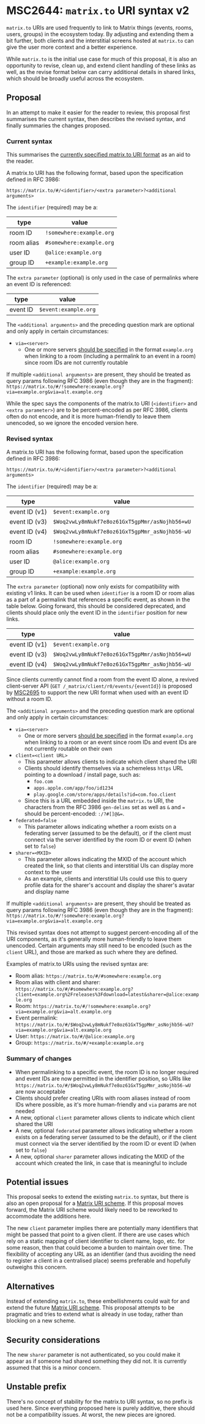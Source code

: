# MSC2644: `matrix.to` URI syntax v2

`matrix.to` URIs are used frequently to link to Matrix things (events, rooms,
users, groups) in the ecosystem today. By adjusting and extending them a bit
further, both clients and the interstitial screens hosted at `matrix.to` can
give the user more context and a better experience.

While `matrix.to` is the initial use case for much of this proposal, it is also
an opportunity to revise, clean up, and extend client handling of these links as
well, as the revise format below can carry additional details in shared links,
which should be broadly useful across the ecosystem.

## Proposal

In an attempt to make it easier for the reader to review, this proposal first
summarises the current syntax, then describes the revised syntax, and finally
summaries the changes proposed.

### Current syntax

This summarises the [currently specified matrix.to URI
format](https://matrix.org/docs/spec/appendices#matrix-to-navigation) as an aid
to the reader.

A matrix.to URI has the following format, based upon the specification defined
in RFC 3986:

```
https://matrix.to/#/<identifier>/<extra parameter>?<additional arguments>
```

The `identifier` (required) may be a:

| type | value |
| ---- | ----- |
| room ID | `!somewhere:example.org` |
| room alias | `#somewhere:example.org` |
| user ID | `@alice:example.org` |
| group ID | `+example:example.org` |

The `extra parameter` (optional) is only used in the case of permalinks where an
event ID is referenced:

| type | value |
| ---- | ----- |
| event ID | `$event:example.org` |

The ``<additional arguments>`` and the preceding question mark are optional and
only apply in certain circumstances:

* `via=<server>`
  * One or more servers [should be
    specified](https://matrix.org/docs/spec/appendices#routing) in the format
    `example.org` when linking to a room (including a permalink to an event in a
    room) since room IDs are not currently routable

If multiple ``<additional arguments>`` are present, they should be treated as
query params following RFC 3986 (even though they are in the fragment):
`https://matrix.to/#/!somewhere:example.org?via=example.org&via=alt.example.org`

While the spec says the components of the matrix.to URI (``<identifier>`` and
``<extra parameter>``) are to be percent-encoded as per RFC 3986, clients often
do not encode, and it is more human-friendly to leave them unencoded, so we
ignore the encoded version here.

### Revised syntax

A matrix.to URI has the following format, based upon the specification defined
in RFC 3986:

```
https://matrix.to/#/<identifier>/<extra parameter>?<additional arguments>
```

The `identifier` (required) may be a:

| type | value |
| ---- | ----- |
| event ID (v1) | `$event:example.org` |
| event ID (v3) | `$Woq2vwLy8mNukf7e8oz61GxT5gpMmr/asNojhb56+wU` |
| event ID (v4) | `$Woq2vwLy8mNukf7e8oz61GxT5gpMmr_asNojhb56-wU` |
| room ID | `!somewhere:example.org` |
| room alias | `#somewhere:example.org` |
| user ID | `@alice:example.org` |
| group ID | `+example:example.org` |

The `extra parameter` (optional) now only exists for compatibility with existing
v1 links. It can be used when `identifier` is a room ID or room alias as a part
of a permalink that references a specific event, as shown in the table below.
Going forward, this should be considered deprecated, and clients should place
only the event ID in the `identifier` position for new links.

| type | value |
| ---- | ----- |
| event ID (v1) | `$event:example.org` |
| event ID (v3) | `$Woq2vwLy8mNukf7e8oz61GxT5gpMmr/asNojhb56+wU` |
| event ID (v4) | `$Woq2vwLy8mNukf7e8oz61GxT5gpMmr_asNojhb56-wU` |

Since clients currently cannot find a room from the event ID alone, a revived
client-server API (`GET /_matrix/client/r0/events/{eventId}`) is proposed by
[MSC2695](https://github.com/matrix-org/matrix-doc/pull/2695) to support the new
URI format when used with an event ID without a room ID.

The ``<additional arguments>`` and the preceding question mark are optional and
only apply in certain circumstances:

* `via=<server>`
  * One or more servers [should be
    specified](https://matrix.org/docs/spec/appendices#routing) in the format
    `example.org` when linking to a room or an event since room IDs and event
    IDs are not currently routable on their own
* `client=<client URL>`
  * This parameter allows clients to indicate which client shared the URI
  * Clients should identify themselves via a schemeless `https` URL pointing
      to a download / install page, such as:
    * `foo.com`
    * `apps.apple.com/app/foo/id1234`
    * `play.google.com/store/apps/details?id=com.foo.client`
  * Since this is a URL embedded inside the `matrix.to` URI, the characters from
    the RFC 3986 `gen-delims` set as well as `&` and `=` should be
    percent-encoded: `:/?#[]@&=`.
* `federated=false`
  * This parameter allows indicating whether a room exists on a federating
    server (assumed to be the default), or if the client must connect via the
    server identified by the room ID or event ID (when set to `false`)
* `sharer=<MXID>`
  * This parameter allows indicating the MXID of the account which created the
    link, so that clients and interstitial UIs can display more context to the
    user
  * As an example, clients and interstitial UIs could use this to query profile
    data for the sharer's account and display the sharer's avatar and display
    name

If multiple ``<additional arguments>`` are present, they should be treated as
query params following RFC 3986 (even though they are in the fragment):
`https://matrix.to/#/!somewhere:example.org?via=example.org&via=alt.example.org`

This revised syntax does not attempt to suggest percent-encoding all of the URI
components, as it's generally more human-friendly to leave them unencoded.
Certain arguments may still need to be encoded (such as the `client` URL), and
those are marked as such where they are defined.

Examples of matrix.to URIs using the revised syntax are:

* Room alias: ``https://matrix.to/#/#somewhere:example.org``
* Room alias with client and sharer:
  ``https://matrix.to/#/#somewhere:example.org?client=example.org%2Freleases%3Fdownload=latest&sharer=@alice:example.org``
* Room: ``https://matrix.to/#/!somewhere:example.org?via=example.org&via=alt.example.org``
* Event permalink: ``https://matrix.to/#/$Woq2vwLy8mNukf7e8oz61GxT5gpMmr_asNojhb56-wU?via=example.org&via=alt.example.org``
* User: ``https://matrix.to/#/@alice:example.org``
* Group: ``https://matrix.to/#/+example:example.org``

### Summary of changes

* When permalinking to a specific event, the room ID is no longer required and
  event IDs are now permitted in the identifier position, so URIs like
  `https://matrix.to/#/$Woq2vwLy8mNukf7e8oz61GxT5gpMmr_asNojhb56-wU` are now acceptable
* Clients should prefer creating URIs with room aliases instead of room IDs
  where possible, as it's more human-friendly and `via` params are not needed
* A new, optional `client` parameter allows clients to indicate
  which client shared the URI
* A new, optional `federated` parameter allows indicating whether a room exists
  on a federating server (assumed to be the default), or if the client must
  connect via the server identified by the room ID or event ID (when set to
  `false`)
* A new, optional `sharer` parameter allows indicating the MXID of the account
  which created the link, in case that is meaningful to include

## Potential issues

This proposal seeks to extend the existing `matrix.to` syntax, but there is also
an open proposal for a [Matrix URI
scheme](https://github.com/matrix-org/matrix-doc/pull/2312). If this proposal
moves forward, the Matrix URI scheme would likely need to be reworked to
accommodate the additions here.

The new `client` parameter implies there are potentially many identifiers that
might be passed that point to a given client. If there are use cases which rely
on a static mapping of client identifier to client name, logo, etc. for some
reason, then that could become a burden to maintain over time. The flexibility
of accepting any URL as an identifier (and thus avoiding the need to register a
client in a centralised place) seems preferable and hopefully outweighs this
concern.

## Alternatives

Instead of extending `matrix.to`, these embellishments could wait for and
extend the future [Matrix URI
scheme](https://github.com/matrix-org/matrix-doc/pull/2312). This proposal
attempts to be pragmatic and tries to extend what is already in use today,
rather than blocking on a new scheme.

## Security considerations

The new `sharer` parameter is not authenticated, so you could make it appear as
if someone had shared something they did not. It is currently assumed that this
is a minor concern.

## Unstable prefix

There's no concept of stability for the matrix.to URI syntax, so no prefix is
used here. Since everything proposed here is purely additive, there should not
be a compatibility issues. At worst, the new pieces are ignored.
